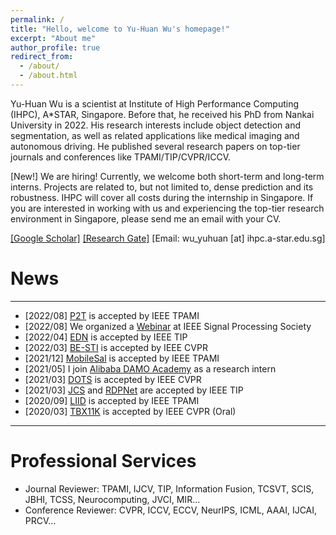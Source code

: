 ```yaml
---
permalink: /
title: "Hello, welcome to Yu-Huan Wu's homepage!"
excerpt: "About me"
author_profile: true
redirect_from: 
  - /about/
  - /about.html
---
```


Yu-Huan Wu is a scientist at Institute of High Performance Computing (IHPC), A*STAR, Singapore. Before that, he received his PhD from Nankai University in 2022.
His research interests include object detection and segmentation, as well as related applications like medical imaging and autonomous driving.
He published several research papers on top-tier journals and conferences like TPAMI/TIP/CVPR/ICCV.

[New!] We are hiring! Currently, we welcome both short-term and long-term interns. Projects are related to, but not limited to, dense prediction and its robustness. IHPC will cover all costs during the internship in Singapore. If you are interested in working with us and experiencing the top-tier research environment in Singapore, please send me an email with your CV.

[[Google Scholar]](https://scholar.google.com/citations?user=CO-Svo4AAAAJ) [[Research Gate]](https://www.researchgate.net/profile/Yu-Huan-Wu-2) [Email: wu_yuhuan [at] ihpc.a-star.edu.sg]

News
=======
---------------

* [2022/08] [P2T](https://www.zhihu.com/question/445556653/answer/2804026992) is accepted by IEEE TPAMI
* [2022/08] We organized a [Webinar](https://rc.signalprocessingsociety.org/education/webinars/SPSWEB2212.html) at IEEE Signal Processing Society
* [2022/04] [EDN](https://github.com/yuhuan-wu/EDN) is accepted by IEEE TIP
* [2022/03] [BE-STI](https://openaccess.thecvf.com/content/CVPR2022/papers/Wang_BE-STI_Spatial-Temporal_Integrated_Network_for_Class-Agnostic_Motion_Prediction_With_Bidirectional_CVPR_2022_paper.pdf) is accepted by IEEE CVPR
* [2021/12] [MobileSal](https://github.com/yuhuan-wu/MobileSal) is accepted by IEEE TPAMI
* [2021/05] I join [Alibaba DAMO Academy](https://damo.alibaba.com) as a research intern
* [2021/03] [DOTS](https://github.com/guyuchao/DOTS) is accepted by IEEE CVPR
* [2021/03] [JCS](https://github.com/yuhuan-wu/JCS) and [RDPNet](https://github.com/yuhuan-wu/RDPNet) are accepted by IEEE TIP
* [2020/09] [LIID](https://github.com/yun-liu/LIID) is accepted by IEEE TPAMI
* [2020/03] [TBX11K](https://mmcheng.net/tb/) is accepted by IEEE CVPR (Oral)

---------------

Professional Services
======

* Journal Reviewer: TPAMI, IJCV, TIP, Information Fusion, TCSVT, SCIS, JBHI, TCSS, Neurocomputing, JVCI, MIR...
* Conference Reviewer: CVPR, ICCV, ECCV, NeurIPS, ICML, AAAI, IJCAI, PRCV...

<script type="text/javascript" id="clustrmaps" src="//clustrmaps.com/map_v2.js?d=a6Rpe4yxrjdxbspsV_ibWXWzGnQwMoMJoAxads03giM&cl=ffffff&w=a"></script>
